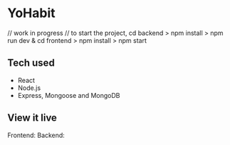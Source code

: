 # YoHabit

// work in progress
// to start the project, cd backend > npm install > npm run dev & cd frontend > npm install > npm start

## Tech used
- React
- Node.js
- Express, Mongoose and MongoDB 

## View it live

Frontend: 
Backend: 
